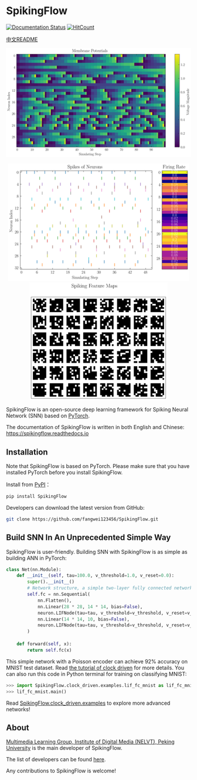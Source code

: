 # SpikingFlow

[![Documentation Status](https://readthedocs.org/projects/spikingflow/badge/?version=latest)](https://spikingflow.readthedocs.io/zh_CN/latest)
[![HitCount](http://hits.dwyl.com/fangwei123456/SpikingFlow.svg)](http://hits.dwyl.com/fangwei123456/SpikingFlow)

[中文README](https://github.com/fangwei123456/SpikingFlow/blob/master/README_cn.md)

![plot_2d_heatmap](docs/source/_static/API/visualizing/plot_2d_heatmap.svg)

<center class="half">
    <img src="docs/source/_static/API/visualizing/plot_1d_spikes.svg" height=320><img src="docs/source/_static/API/visualizing/plot_2d_spiking_feature_map.svg" height=320>
</center>





SpikingFlow is an open-source deep learning framework for Spiking Neural Network (SNN) based on [PyTorch](https://pytorch.org/).

The documentation of SpikingFlow is written in both English and Chinese: https://spikingflow.readthedocs.io

## Installation

Note that SpikingFlow is based on PyTorch. Please make sure that you have installed PyTorch before you install SpikingFlow.

Install from [PyPI](https://pypi.org/project/SpikingFlow/)：

```bash
pip install SpikingFlow
```

Developers can download the latest version from GitHub:

```bash
git clone https://github.com/fangwei123456/SpikingFlow.git
```

## Build SNN In An Unprecedented Simple Way

SpikingFlow is user-friendly. Building SNN with SpikingFlow is as simple as building ANN in PyTorch:

```python
class Net(nn.Module):
    def __init__(self, tau=100.0, v_threshold=1.0, v_reset=0.0):
        super().__init__()
        # Network structure, a simple two-layer fully connected network, each layer is followed by LIF neurons
        self.fc = nn.Sequential(
            nn.Flatten(),
            nn.Linear(28 * 28, 14 * 14, bias=False),
            neuron.LIFNode(tau=tau, v_threshold=v_threshold, v_reset=v_reset),
            nn.Linear(14 * 14, 10, bias=False),
            neuron.LIFNode(tau=tau, v_threshold=v_threshold, v_reset=v_reset)
        )

    def forward(self, x):
        return self.fc(x)
```

This simple network with a Poisson encoder can achieve 92% accuracy on MNIST test dataset. Read [the tutorial of clock driven](https://spikingflow.readthedocs.io/zh_CN/latest/tutorial_en.clock_driven.html) for more details. You can also run this code in Python terminal for training on classifying MNIST:

```python
>>> import SpikingFlow.clock_driven.examples.lif_fc_mnist as lif_fc_mnist
>>> lif_fc_mnist.main()
```

Read [SpikingFlow.clock_driven.examples](https://spikingflow.readthedocs.io/zh_CN/latest/SpikingFlow.clock_driven.examples.html) to explore more advanced networks!

## About

[Multimedia Learning Group, Institute of Digital Media (NELVT), Peking University](https://pkuml.org/) is the main developer of SpikingFlow.

The list of developers can be found [here](https://github.com/fangwei123456/SpikingFlow/graphs/contributors).

Any contributions to SpikingFlow is welcome!
